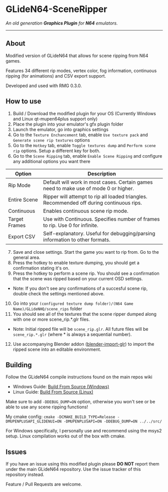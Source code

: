 
# GLideN64-SceneRipper

*An old generation* ***Graphics Plugin*** *for* ***N64*** *emulators.*

---

## About

Modified version of GLideN64 that allows for scene ripping from N64 games.

Features 34 different rip modes, vertex color, fog information, continuous ripping (for animations) and CSV export support.

Developed and used with RMG 0.3.0.

How to use
---

1. Build / Download the modified plugin for your OS (Currently Windows and Linux qt-mupen64plus support only)
2. Place the plugin into your emulator's gfx plugin folder
3. Launch the emulator, go into graphics settings
4. Go to the `Texture Enchancement` tab, enable `Use texture pack` and `Generate scene rip textures` options
5. Go to the `Hotkey` tab, enable `Toggle textures dump` and `Perform scene rip` options. Setup a different key for both.
6. Go to the `Scene Ripping` tab, enable `Enable Scene Ripping` and configure any additional options you want there

| Option        | Description                                                                              |
| ------------- | ---------------------------------------------------------------------------------------- |
| Rip Mode      | Default will work in most cases. Certain games need to make use of mode 0 or higher.     |
| Entire Scene  | Ripper will attempt to rip all loaded triangles. Recommended off during continuous rips. |
| Continuous    | Enables continuous scene rip mode.                                                       |
| Target Frames | Use with Continuous. Specifies number of frames to rip. Use 0 for infinite.              |
| Export CSV    | Self-explanatory. Useful for debugging/parsing information to other formats.             |

7. Save and close settings. Start the game you want to rip from. Go to the general area.
8. Press the hotkey to enable texture dumping, you should get a confirmation stating it's on.
9. Press the hotkey to perform a scene rip. You should see a confirmation that the scene was ripped based on your current OSD settings.
  - Note: If you don't see any confirmations of a succesful scene rip, double check the settings mentioned above.
10. Go into your `(configured texture dump folder)/(N64 Game Name)/GLideNHQ/scene_rips` folder
11. You should see all of the textures that the scene ripper dumped along with one or more scene_rip.*.glr files.
  - Note: Initial ripped file will be `scene_rip.glr`. All future files will be `scene_rip.*.glr` (where * is always a sequential number).
12. Use accompanying Blender addon ([blender-import-glr](https://github.com/Luctaris/blender-import-glr)) to import the ripped scene into an editable environment.

Building
---
Follow the GLideN64 compile instructions found on the main repos wiki
- Windows Guide: [Build From Source (Windows)](https://github.com/gonetz/GLideN64/wiki/Build-From-Source-(Windows))
- Linux Guide: [Build From Source (Linux)](https://github.com/gonetz/GLideN64/wiki/Build-From-Source-(Linux))

Make sure to add `-DDEBUG_DUMP=ON` option, otherwise you won't see or be able to use any scene ripping functions!

My cmake config: `cmake -DCMAKE_BUILD_TYPE=Release -DMUPENPLUSAPI_GLIDENUI=ON -DMUPENPLUSAPI=ON -DDEBUG_DUMP=ON ../../src/`

For Windows specifically, I personally use and recommend using the msys2 setup. Linux compilation works out of the box with cmake.

Issues
---
If you have an issue using this modified plugin please **DO NOT** report them under the main GLideN64 repository. Use the issue tracker of this repository instead.

Feature / Pull Requests are welcome.
